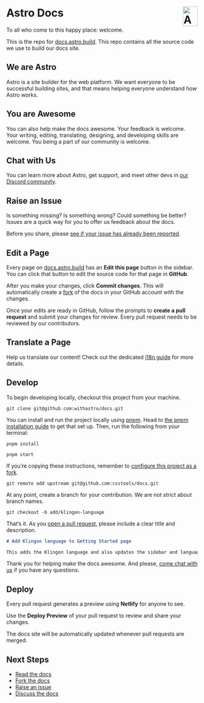 # Astro Docs <img align="right" valign="center" height="52" width="39" src="https://raw.githubusercontent.com/withastro/astro/main/assets/brand/logo.svg" alt="Astro logo" />

To all who come to this happy place: welcome.

This is the repo for [docs.astro.build](https://docs.astro.build/).
This repo contains all the source code we use to build our docs site.

## We are Astro

Astro is a site builder for the web platform.
We want everyone to be successful building sites, and that means helping everyone understand how Astro works.

## You are Awesome

You can also help make the docs awesome.
Your feedback is welcome.
Your writing, editing, translating, designing, and developing skills are welcome.
You being a part of our community is welcome.

## Chat with Us

You can learn more about Astro, get support, and meet other devs in [our Discord community](https://astro.build/chat).

## Raise an Issue

Is something missing?
Is something wrong?
Could something be better?
Issues are a quick way for you to offer us feedback about the docs.

Before you share, please [see if your issue has already been reported](https://github.com/withastro/docs/issues).

## Edit a Page

Every page on [docs.astro.build](https://docs.astro.build/) has an **Edit this page** button in the sidebar.
You can click that button to edit the source code for that page in **GitHub**.

After you make your changes, click **Commit changes**.
This will automatically create a [fork](https://docs.github.com/en/pull-requests/collaborating-with-pull-requests/working-with-forks/about-forks) of the docs in your GitHub account with the changes.

Once your edits are ready in GitHub, follow the prompts to **create a pull request** and submit your changes for review.
Every pull request needs to be reviewed by our contributors.

## Translate a Page

Help us translate our content! Check out the dedicated [i18n guide](src/i18n/README.md) for more details.

## Develop

To begin developing locally, checkout this project from your machine.

```shell
git clone git@github.com:withastro/docs.git
```

You can install and run the project locally using [pnpm](https://pnpm.io/). Head to [the pnpm installation guide](https://pnpm.io/installation) to get that set up. Then, run the following from your terminal:

```shell
pnpm install

pnpm start
```

If you’re copying these instructions, remember to [configure this project as a fork](https://docs.github.com/en/pull-requests/collaborating-with-pull-requests/working-with-forks/configuring-a-remote-for-a-fork).

```shell
git remote add upstream git@github.com:csstools/docs.git
```

At any point, create a branch for your contribution.
We are not strict about branch names.

```shell
git checkout -b add/klingon-language
```

That’s it.
As you [open a pull request](https://github.com/withastro/astro/compare), please include a clear title and description.

```markdown
# Add Klingon language to Getting Started page

This adds the Klingon language and also updates the sidebar and language selection components.
```

Thank you for helping make the docs awesome.
And please, [come chat with us](https://astro.build/chat) if you have any questions.

## Deploy

Every pull request generates a preview using **Netlify** for anyone to see.

Use the **Deploy Preview** of your pull request to review and share your changes.

The docs site will be automatically updated whenever pull requests are merged.

## Next Steps

- [Read the docs](https://docs.astro.build/)
- [Fork the docs](https://github.com/withastro/docs/fork)
- [Raise an issue](https://github.com/withastro/docs/issues/new)
- [Discuss the docs](https://discord.gg/cZDZU3hJHc)
